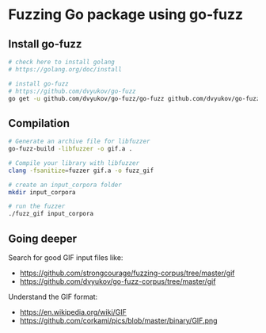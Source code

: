 # Fuzzing Go package using go-fuzz

## Install go-fuzz
``` sh
# check here to install golang
# https://golang.org/doc/install

# install go-fuzz
# https://github.com/dvyukov/go-fuzz
go get -u github.com/dvyukov/go-fuzz/go-fuzz github.com/dvyukov/go-fuzz/go-fuzz-build
```

## Compilation
``` sh
# Generate an archive file for libfuzzer
go-fuzz-build -libfuzzer -o gif.a .

# Compile your library with libfuzzer
clang -fsanitize=fuzzer gif.a -o fuzz_gif

# create an input_corpora folder
mkdir input_corpora

# run the fuzzer
./fuzz_gif input_corpora
```

## Going deeper

Search for good GIF input files like:
- https://github.com/strongcourage/fuzzing-corpus/tree/master/gif
- https://github.com/dvyukov/go-fuzz-corpus/tree/master/gif

Understand the GIF format:
- https://en.wikipedia.org/wiki/GIF
- https://github.com/corkami/pics/blob/master/binary/GIF.png
